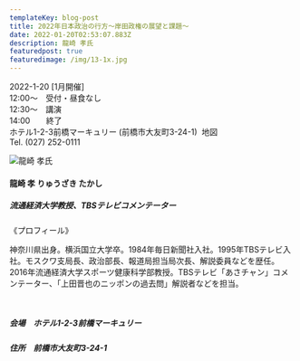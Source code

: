 ```yaml
---
templateKey: blog-post
title: 2022年日本政治の行方～岸田政権の展望と課題～
date: 2022-01-20T02:53:07.883Z
description: 龍崎 孝氏
featuredpost: true
featuredimage: /img/13-1x.jpg
---
```

2022-1-20 \[1月開催]\
12:00〜　受付・昼食なし\
12:30〜　講演\
14:00　　終了\
ホテル1-2-3前橋マーキュリー (前橋市大友町3-24-1)  地図\
﻿Tel. (027) 252-0111

![龍崎 孝氏](/img/13-1x.jpg "龍崎 孝 りゅうざき たかし")

#### 龍崎 孝 りゅうざき たかし

##### 流通経済大学教授、TBSテレビコメンテーター

《プロフィール》

神奈川県出身。横浜国立大学卒。1984年毎日新聞社入社。1995年TBSテレビ入社。モスクワ支局長、政治部長、報道局担当局次長、解説委員などを歴任。2016年流通経済大学スポーツ健康科学部教授。TBSテレビ「あさチャン」コメンテーター、「上田晋也のニッポンの過去問」解説者などを担当。

<br />

##### 会場　ホテル1-2-3前橋マーキュリー

##### 住所　前橋市大友町3-24-1
